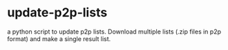 update-p2p-lists
================

a python script to update p2p lists. Download multiple lists (.zip files in p2p format) and make a single result list.
